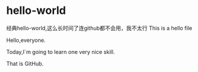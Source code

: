 # hello-world
经典hello-world,这么长时间了连github都不会用，我不太行
This is a hello file

Hello,everyone.

Today,I`m going to learn one very nice skill.

That is GitHub.
